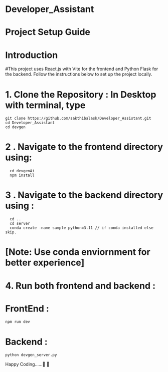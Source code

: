 # Developer_Assistant

# Project Setup Guide

# Introduction
#This project uses React.js with Vite for the frontend and Python Flask for the backend. Follow the instructions below to set up the project locally.

# 1. Clone the Repository : In Desktop with terminal, type
    git clone https://github.com/sakthibalask/Developer_Assistant.git
    cd Developer_Assistant
    cd devgen
# 2 . Navigate to the frontend directory using: 
      cd devgenAi
      npm install
# 3 . Navigate to the backend directory using : 
      cd ..
      cd server
      conda create -name sample python=3.11 // if conda installed else skip.
      
# [Note: Use conda enviornment for better experience]

# 4. Run both frontend and backend : 
# FrontEnd : 
    npm run dev
# Backend : 
    python devgen_server.py

Happy Coding......🚀 🚀
